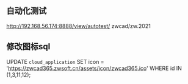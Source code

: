 
## 自动化测试

http://192.168.56.174:8888/view/autotest/
zwcad/zw.2021



## 修改图标sql

UPDATE `cloud_application` SET icon = 'https://zwcad365.zwsoft.cn/assets/icon/zwcad365.ico' WHERE id IN (1,3,11,12);
